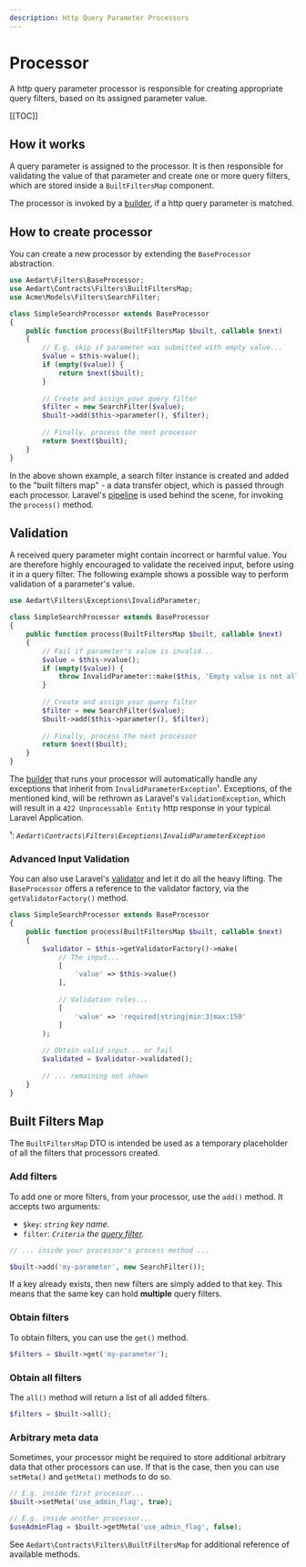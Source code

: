 ```yaml
---
description: Http Query Parameter Processors
---
```


# Processor

A http query parameter processor is responsible for creating appropriate query filters, based on its assigned parameter value.

[[TOC]]

## How it works

A query parameter is assigned to the processor. It is then responsible for validating the value of that parameter and create one or more query filters, which are stored inside a `BuiltFiltersMap` component.

The processor is invoked by a [builder](./builder.md), if a http query parameter is matched.

## How to create processor

You can create a new processor by extending the `BaseProcessor` abstraction.

```php
use Aedart\Filters\BaseProcessor;
use Aedart\Contracts\Filters\BuiltFiltersMap;
use Acme\Models\Filters\SearchFilter;

class SimpleSearchProcessor extends BaseProcessor
{
    public function process(BuiltFiltersMap $built, callable $next)
    {
        // E.g. skip if parameter was submitted with empty value...
        $value = $this->value();
        if (empty($value)) {
            return $next($built);
        }
        
        // Create and assign your query filter
        $filter = new SearchFilter($value);
        $built->add($this->parameter(), $filter);
        
        // Finally, process the next processor
        return $next($built);
    }
}
```

In the above shown example, a search filter instance is created and added to the "built filters map" - a data transfer object, which is passed through each processor.
Laravel's [pipeline](https://packagist.org/packages/illuminate/pipeline) is used behind the scene, for invoking the `process()` method.

## Validation

A received query parameter might contain incorrect or harmful value. You are therefore highly encouraged to validate the received input, before using it in a query filter.
The following example shows a possible way to perform validation of a parameter's value.

```php
use Aedart\Filters\Exceptions\InvalidParameter;

class SimpleSearchProcessor extends BaseProcessor
{
    public function process(BuiltFiltersMap $built, callable $next)
    {
        // Fail if parameter's value is invalid...
        $value = $this->value();
        if (empty($value)) {
            throw InvalidParameter::make($this, 'Empty value is not allowed');
        }
        
        // Create and assign your query filter
        $filter = new SearchFilter($value);
        $built->add($this->parameter(), $filter);
        
        // Finally, process the next processor
        return $next($built);
    }
}
```

The [builder](./builder.md) that runs your processor will automatically handle any exceptions that inherit from `InvalidParameterException`¹.
Exceptions, of the mentioned kind, will be rethrown as Laravel's `ValidationException`, which will result in a `422 Unprocessable Entity` http response in your typical Laravel Application.

¹: _`Aedart\Contracts\Filters\Exceptions\InvalidParameterException`_

### Advanced Input Validation

You can also use Laravel's [validator](https://laravel.com/docs/11.x/validation#manually-creating-validators) and let it do all the heavy lifting.
The `BaseProcessor` offers a reference to the validator factory, via the `getValidatorFactory()` method.

```php
class SimpleSearchProcessor extends BaseProcessor
{
    public function process(BuiltFiltersMap $built, callable $next)
    {
        $validator = $this->getValidatorFactory()->make(
            // The input...
            [
                'value' => $this->value()
            ],
            
            // Validation rules...
            [
                'value' => 'required|string|min:3|max:150'
            ]
        );
        
        // Obtain valid input... or fail
        $validated = $validator->validated();
        
        // ... remaining not shown
    }
}
```

## Built Filters Map

The `BuiltFiltersMap` DTO is intended be used as a temporary placeholder of all the filters that processors created.

### Add filters

To add one or more filters, from your processor, use the `add()` method.
It accepts two arguments:

* `$key`: _`string` key name._ 
* `filter`: _`Criteria` the [query filter](../database/query/criteria.md)._

```php
// ... inside your processor's process method ...

$built->add('my-parameter', new SearchFilter());
```

If a key already exists, then new filters are simply added to that key. This means that the same key can hold **multiple** query filters.

### Obtain filters

To obtain filters, you can use the `get()` method.

```php
$filters = $built->get('my-parameter');
```

### Obtain all filters

The `all()` method will return a list of all added filters.

```php
$filters = $built->all();
```

### Arbitrary meta data

Sometimes, your processor might be required to store additional arbitrary data that other processors can use.
If that is the case, then you can use `setMeta()` and `getMeta()` methods to do so.

```php
// E.g. inside first processor...
$built->setMeta('use_admin_flag', true);

// E.g. inside another processor...
$useAdminFlag = $built->getMeta('use_admin_flag', false);
```

See `Aedart\Contracts\Filters\BuiltFiltersMap` for additional reference of available methods.
